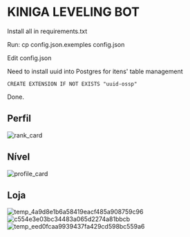 # KINIGA LEVELING BOT

Install all in requirements.txt

Run: cp config.json.exemples config.json

Edit config.json

Need to install uuid into Postgres for itens' table management

`CREATE EXTENSION IF NOT EXISTS "uuid-ossp"`

Done.

## Perfil
![rank_card](https://user-images.githubusercontent.com/21129233/203170603-620b45b4-43a5-418d-aee2-33f63fb08cc3.png)

## Nível
![profile_card](https://user-images.githubusercontent.com/21129233/203170649-14fec5a9-aa21-4fbe-af04-c35c2c13d262.png)

## Loja
![temp_4a9d8e1b6a58419eacf485a908759c96](https://user-images.githubusercontent.com/21129233/203170771-421579dc-7aa1-4934-9def-bf1281ab8143.png)
![c554e3e03bc34483a065d2274a81bbcb](https://user-images.githubusercontent.com/21129233/203170776-b0d6464d-3e78-4348-bd7a-9b5c5ff8c1f5.png)
![temp_eed0fcaa9939437fa429cd598bc559a6](https://user-images.githubusercontent.com/21129233/203170779-7a2a3c6e-97b8-40d3-87f7-777a24000d28.png)
